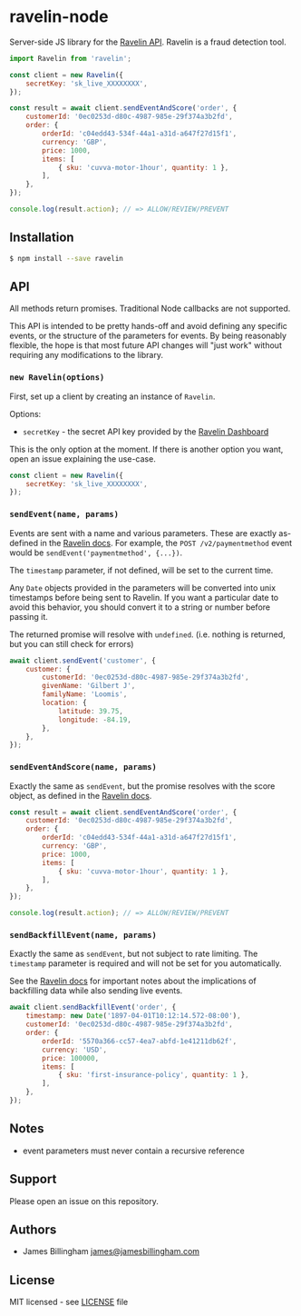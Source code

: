 # ravelin-node

Server-side JS library for the [Ravelin API](https://developer.ravelin.com).
Ravelin is a fraud detection tool.

```js
import Ravelin from 'ravelin';

const client = new Ravelin({
	secretKey: 'sk_live_XXXXXXXX',
});

const result = await client.sendEventAndScore('order', {
	customerId: '0ec0253d-d80c-4987-985e-29f374a3b2fd',
	order: {
		orderId: 'c04edd43-534f-44a1-a31d-a647f27d15f1',
		currency: 'GBP',
		price: 1000,
		items: [
			{ sku: 'cuvva-motor-1hour', quantity: 1 },
		],
	},
});

console.log(result.action); // => ALLOW/REVIEW/PREVENT
```

## Installation

```bash
$ npm install --save ravelin
```

## API

All methods return promises. Traditional Node callbacks are not supported.

This API is intended to be pretty hands-off and avoid defining any specific
events, or the structure of the parameters for events. By being reasonably
flexible, the hope is that most future API changes will "just work" without
requiring any modifications to the library.

### `new Ravelin(options)`

First, set up a client by creating an instance of `Ravelin`.

Options:

- `secretKey` - the secret API key provided by the [Ravelin Dashboard](https://dashboard.ravelin.com/#/settings)

This is the only option at the moment. If there is another option you want, open
an issue explaining the use-case.

```js
const client = new Ravelin({
	secretKey: 'sk_live_XXXXXXXX',
});
```

### `sendEvent(name, params)`

Events are sent with a name and various parameters. These are exactly as-defined
in the [Ravelin docs](https://developer.ravelin.com/#events). For example, the
`POST /v2/paymentmethod` event would be `sendEvent('paymentmethod', {...})`.

The `timestamp` parameter, if not defined, will be set to the current time.

Any `Date` objects provided in the parameters will be converted into unix
timestamps before being sent to Ravelin. If you want a particular date to avoid
this behavior, you should convert it to a string or number before passing it.

The returned promise will resolve with `undefined`. (i.e. nothing is returned,
but you can still check for errors)

```js
await client.sendEvent('customer', {
	customer: {
		customerId: '0ec0253d-d80c-4987-985e-29f374a3b2fd',
		givenName: 'Gilbert J',
		familyName: 'Loomis',
		location: {
			latitude: 39.75,
			longitude: -84.19,
		},
	},
});
```

### `sendEventAndScore(name, params)`

Exactly the same as `sendEvent`, but the promise resolves with the score object,
as defined in the [Ravelin docs](https://developer.ravelin.com/#response).

```js
const result = await client.sendEventAndScore('order', {
	customerId: '0ec0253d-d80c-4987-985e-29f374a3b2fd',
	order: {
		orderId: 'c04edd43-534f-44a1-a31d-a647f27d15f1',
		currency: 'GBP',
		price: 1000,
		items: [
			{ sku: 'cuvva-motor-1hour', quantity: 1 },
		],
	},
});

console.log(result.action); // => ALLOW/REVIEW/PREVENT
```

### `sendBackfillEvent(name, params)`

Exactly the same as `sendEvent`, but not subject to rate limiting. The
`timestamp` parameter is required and will not be set for you automatically.

See the [Ravelin docs](https://developer.ravelin.com/#backfill) for important
notes about the implications of backfilling data while also sending live events.

```js
await client.sendBackfillEvent('order', {
	timestamp: new Date('1897-04-01T10:12:14.572-08:00'),
	customerId: '0ec0253d-d80c-4987-985e-29f374a3b2fd',
	order: {
		orderId: '5570a366-cc57-4ea7-abfd-1e41211db62f',
		currency: 'USD',
		price: 100000,
		items: [
			{ sku: 'first-insurance-policy', quantity: 1 },
		],
	},
});
```

## Notes

- event parameters must never contain a recursive reference

## Support

Please open an issue on this repository.

## Authors

- James Billingham <james@jamesbillingham.com>

## License

MIT licensed - see [LICENSE](LICENSE) file
